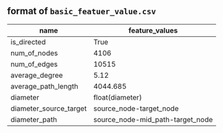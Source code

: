 ## format of `basic_featuer_value.csv`

| name                   | feature_values                   |
| ---------------------- | -------------------------------- |
| is_directed            | True                             |
| num_of_nodes           | 4106                             |
| num_of_edges           | 10515                            |
| average_degree         | 5.12                             |
| average_path_length    | 4044.685                         |
| diameter               | float(diameter)                  |
| diameter_source_target | source_node-target_node          |
| diameter_path          | source_node-mid_path-target_node |
